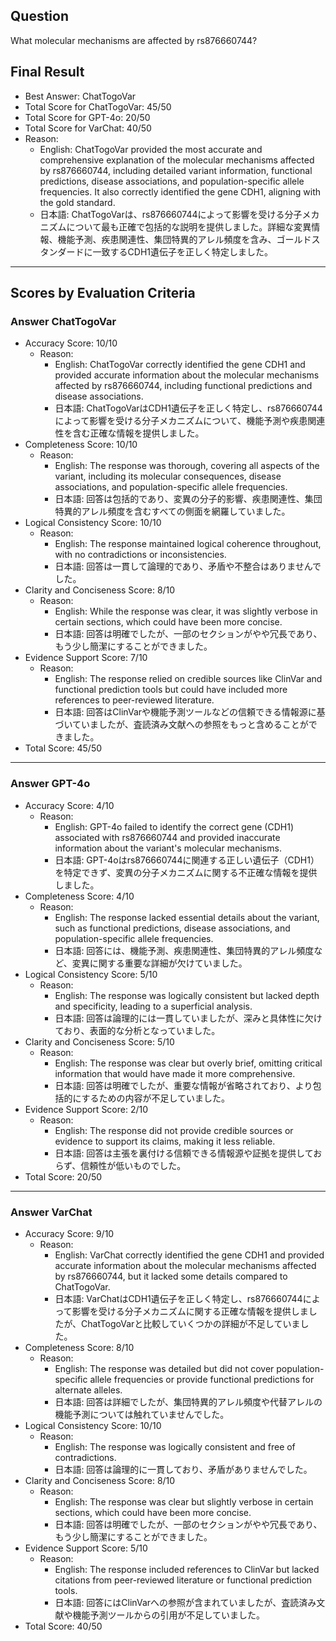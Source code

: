## Question

What molecular mechanisms are affected by rs876660744?

## Final Result

- Best Answer: ChatTogoVar
- Total Score for ChatTogoVar: 45/50
- Total Score for GPT-4o: 20/50
- Total Score for VarChat: 40/50
- Reason:
  - English: ChatTogoVar provided the most accurate and comprehensive explanation of the molecular mechanisms affected by rs876660744, including detailed variant information, functional predictions, disease associations, and population-specific allele frequencies. It also correctly identified the gene CDH1, aligning with the gold standard.
  - 日本語: ChatTogoVarは、rs876660744によって影響を受ける分子メカニズムについて最も正確で包括的な説明を提供しました。詳細な変異情報、機能予測、疾患関連性、集団特異的アレル頻度を含み、ゴールドスタンダードに一致するCDH1遺伝子を正しく特定しました。

---

## Scores by Evaluation Criteria

### Answer ChatTogoVar
- Accuracy Score: 10/10
  - Reason: 
    - English: ChatTogoVar correctly identified the gene CDH1 and provided accurate information about the molecular mechanisms affected by rs876660744, including functional predictions and disease associations.
    - 日本語: ChatTogoVarはCDH1遺伝子を正しく特定し、rs876660744によって影響を受ける分子メカニズムについて、機能予測や疾患関連性を含む正確な情報を提供しました。
- Completeness Score: 10/10
  - Reason: 
    - English: The response was thorough, covering all aspects of the variant, including its molecular consequences, disease associations, and population-specific allele frequencies.
    - 日本語: 回答は包括的であり、変異の分子的影響、疾患関連性、集団特異的アレル頻度を含むすべての側面を網羅していました。
- Logical Consistency Score: 10/10
  - Reason: 
    - English: The response maintained logical coherence throughout, with no contradictions or inconsistencies.
    - 日本語: 回答は一貫して論理的であり、矛盾や不整合はありませんでした。
- Clarity and Conciseness Score: 8/10
  - Reason: 
    - English: While the response was clear, it was slightly verbose in certain sections, which could have been more concise.
    - 日本語: 回答は明確でしたが、一部のセクションがやや冗長であり、もう少し簡潔にすることができました。
- Evidence Support Score: 7/10
  - Reason: 
    - English: The response relied on credible sources like ClinVar and functional prediction tools but could have included more references to peer-reviewed literature.
    - 日本語: 回答はClinVarや機能予測ツールなどの信頼できる情報源に基づいていましたが、査読済み文献への参照をもっと含めることができました。
- Total Score: 45/50

---

### Answer GPT-4o
- Accuracy Score: 4/10
  - Reason: 
    - English: GPT-4o failed to identify the correct gene (CDH1) associated with rs876660744 and provided inaccurate information about the variant's molecular mechanisms.
    - 日本語: GPT-4oはrs876660744に関連する正しい遺伝子（CDH1）を特定できず、変異の分子メカニズムに関する不正確な情報を提供しました。
- Completeness Score: 4/10
  - Reason: 
    - English: The response lacked essential details about the variant, such as functional predictions, disease associations, and population-specific allele frequencies.
    - 日本語: 回答には、機能予測、疾患関連性、集団特異的アレル頻度など、変異に関する重要な詳細が欠けていました。
- Logical Consistency Score: 5/10
  - Reason: 
    - English: The response was logically consistent but lacked depth and specificity, leading to a superficial analysis.
    - 日本語: 回答は論理的には一貫していましたが、深みと具体性に欠けており、表面的な分析となっていました。
- Clarity and Conciseness Score: 5/10
  - Reason: 
    - English: The response was clear but overly brief, omitting critical information that would have made it more comprehensive.
    - 日本語: 回答は明確でしたが、重要な情報が省略されており、より包括的にするための内容が不足していました。
- Evidence Support Score: 2/10
  - Reason: 
    - English: The response did not provide credible sources or evidence to support its claims, making it less reliable.
    - 日本語: 回答は主張を裏付ける信頼できる情報源や証拠を提供しておらず、信頼性が低いものでした。
- Total Score: 20/50

---

### Answer VarChat
- Accuracy Score: 9/10
  - Reason: 
    - English: VarChat correctly identified the gene CDH1 and provided accurate information about the molecular mechanisms affected by rs876660744, but it lacked some details compared to ChatTogoVar.
    - 日本語: VarChatはCDH1遺伝子を正しく特定し、rs876660744によって影響を受ける分子メカニズムに関する正確な情報を提供しましたが、ChatTogoVarと比較していくつかの詳細が不足していました。
- Completeness Score: 8/10
  - Reason: 
    - English: The response was detailed but did not cover population-specific allele frequencies or provide functional predictions for alternate alleles.
    - 日本語: 回答は詳細でしたが、集団特異的アレル頻度や代替アレルの機能予測については触れていませんでした。
- Logical Consistency Score: 10/10
  - Reason: 
    - English: The response was logically consistent and free of contradictions.
    - 日本語: 回答は論理的に一貫しており、矛盾がありませんでした。
- Clarity and Conciseness Score: 8/10
  - Reason: 
    - English: The response was clear but slightly verbose in certain sections, which could have been more concise.
    - 日本語: 回答は明確でしたが、一部のセクションがやや冗長であり、もう少し簡潔にすることができました。
- Evidence Support Score: 5/10
  - Reason: 
    - English: The response included references to ClinVar but lacked citations from peer-reviewed literature or functional prediction tools.
    - 日本語: 回答にはClinVarへの参照が含まれていましたが、査読済み文献や機能予測ツールからの引用が不足していました。
- Total Score: 40/50